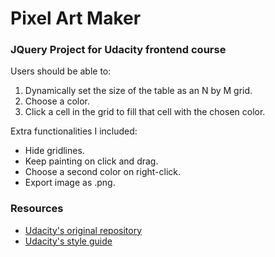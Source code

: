 # Pixel Art Maker
### JQuery Project for Udacity frontend course

Users should be able to:
1. Dynamically set the size of the table as an N by M grid.
1. Choose a color.
1. Click a cell in the grid to fill that cell with the chosen color.

Extra functionalities I included:
- Hide gridlines.
- Keep painting on click and drag.
- Choose a second color on right-click.
- Export image as .png.

### Resources
- [Udacity's original repository](https://github.com/udacity/project-pixel-art-maker-starterdw.de/)
- [Udacity's style guide](http://udacity.github.io/frontend-nanodegree-styleguide/index.html)